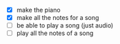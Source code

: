 - [x] make the piano
- [x] make all the notes for a song
- [ ] be able to play a song (just audio)
- [ ] play all the notes of a song
